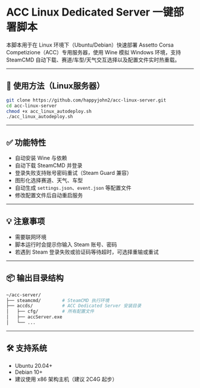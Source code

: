 # ACC Linux Dedicated Server 一键部署脚本

本脚本用于在 Linux 环境下（Ubuntu/Debian）快速部署 Assetto Corsa Competizione（ACC）专用服务器，使用 Wine 模拟 Windows 环境，支持 SteamCMD 自动下载、赛道/车型/天气交互选择以及配置文件实时热重载。

---

## 🚀 使用方法（Linux服务器）

```bash
git clone https://github.com/happyjohn2/acc-linux-server.git
cd acc-linux-server
chmod +x acc_linux_autodeploy.sh
./acc_linux_autodeploy.sh
```

---

## ✅ 功能特性

- 自动安装 Wine 与依赖
- 自动下载 SteamCMD 并登录
- 登录失败支持账号密码重试（Steam Guard 兼容）
- 图形化选择赛道、天气、车型
- 自动生成 `settings.json`、`event.json` 等配置文件
- 修改配置文件后自动重启服务

---

## 💡 注意事项

- 需要联网环境
- 脚本运行时会提示你输入 Steam 账号、密码
- 若遇到 Steam 登录失败或验证码等待超时，可选择重输或重试

---

## 📦 输出目录结构

```bash
~/acc-server/
├── steamcmd/        # SteamCMD 执行环境
├── accds/           # ACC Dedicated Server 安装目录
│   ├── cfg/         # 所有配置文件
│   ├── accServer.exe
│   └── ...
```

---

## 🛠 支持系统

- Ubuntu 20.04+
- Debian 10+
- 建议使用 x86 架构主机（建议 2C4G 起步）
